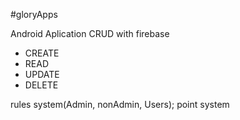 #gloryApps

Android Aplication CRUD with firebase
- CREATE
- READ
- UPDATE
- DELETE

rules system(Admin, nonAdmin, Users);
point system
